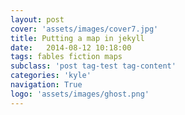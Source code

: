 ```yaml
---
layout: post
cover: 'assets/images/cover7.jpg'
title: Putting a map in jekyll
date:   2014-08-12 10:18:00
tags: fables fiction maps
subclass: 'post tag-test tag-content'
categories: 'kyle'
navigation: True
logo: 'assets/images/ghost.png'
---
```

<link rel="stylesheet" href="http://cdn.leafletjs.com/leaflet/v0.7.7/leaflet.css" />
<script src="http://cdn.leafletjs.com/leaflet/v0.7.7/leaflet.js"></script>
<div id="map">

</div>

<script>

var mapboxAccessToken = 'pk.eyJ1Ijoia2hldXRvbiIsImEiOiJjaW1janY0MWUwMDBvdWZsdnY4YXdubjRrIn0._VsfvE51YTv8S4SeKoIRlA';
var map = L.map('map').setView([37.8, -96], 4);

L.tileLayer('https://api.tiles.mapbox.com/v4/{id}/{z}/{x}/{y}.png?access_token=' + mapboxAccessToken, {
    id: 'kheuton.phg9o4a0',
    attribution: 'None'
}).addTo(map);

</script>
